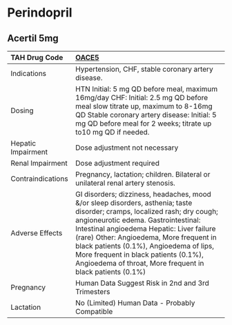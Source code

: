 # Perindopril

## Acertil 5mg

| TAH Drug Code      | [OACE5](https://www.tahsda.org.tw/drugs/hissearch.php?drug_code=OACE5)                                                                                                                                                                                                                                                                                                                                     |
|:-------------------|:-----------------------------------------------------------------------------------------------------------------------------------------------------------------------------------------------------------------------------------------------------------------------------------------------------------------------------------------------------------------------------------------------------------|
| Indications        | Hypertension, CHF, stable coronary artery disease.                                                                                                                                                                                                                                                                                                                                                         |
| Dosing             | HTN Initial: 5 mg QD before meal, maximum 16mg/day CHF: Initial: 2.5 mg QD before meal slow titrate up, maximum to 8-16mg QD Stable coronary artery disease: Initial: 5 mg QD before meal for 2 weeks; titrate up to10 mg QD if needed.                                                                                                                                                                    |
| Hepatic Impairment | Dose adjustment not necessary                                                                                                                                                                                                                                                                                                                                                                              |
| Renal Impairment   | Dose adjustment required                                                                                                                                                                                                                                                                                                                                                                                   |
| Contraindications  | Pregnancy, lactation; children. Bilateral or unilateral renal artery stenosis.                                                                                                                                                                                                                                                                                                                             |
| Adverse Effects    | GI disorders; dizziness, headaches, mood &/or sleep disorders, asthenia; taste disorder; cramps, localized rash; dry cough; angioneurotic edema. Gastrointestinal: Intestinal angioedema Hepatic: Liver failure (rare) Other: Angioedema, More frequent in black patients (0.1%), Angioedema of lips, More frequent in black patients (0.1%), Angioedema of throat, More frequent in black patients (0.1%) |
| Pregnancy          | Human Data Suggest Risk in 2nd and 3rd Trimesters                                                                                                                                                                                                                                                                                                                                                          |
| Lactation          | No (Limited) Human Data - Probably Compatible                                                                                                                                                                                                                                                                                                                                                              |

